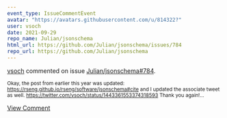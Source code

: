 ```yaml
---
event_type: IssueCommentEvent
avatar: "https://avatars.githubusercontent.com/u/814322?"
user: vsoch
date: 2021-09-29
repo_name: Julian/jsonschema
html_url: https://github.com/Julian/jsonschema/issues/784
repo_url: https://github.com/Julian/jsonschema
---
```


<a href='https://github.com/vsoch' target='_blank'>vsoch</a> commented on issue <a href='https://github.com/Julian/jsonschema/issues/784' target='_blank'>Julian/jsonschema#784</a>.

<small>Okay, the post from earlier this year was updated: https://rseng.github.io/rseng/software/jsonschema#cite and I updated the associate tweet as well.  https://twitter.com/vsoch/status/1443361553374318593 Thank you again!...</small>

<a href='https://github.com/Julian/jsonschema/issues/784' target='_blank'>View Comment</a>